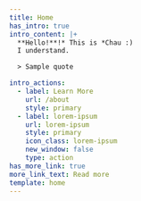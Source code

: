```yaml
---
title: Home
has_intro: true
intro_content: |+
  **Hello!**!* This is *Chau :)  
  I understand. 

  > Sample quote 

intro_actions:
  - label: Learn More
    url: /about
    style: primary
  - label: lorem-ipsum
    url: lorem-ipsum
    style: primary
    icon_class: lorem-ipsum
    new_window: false
    type: action
has_more_link: true
more_link_text: Read more
template: home
---
```

